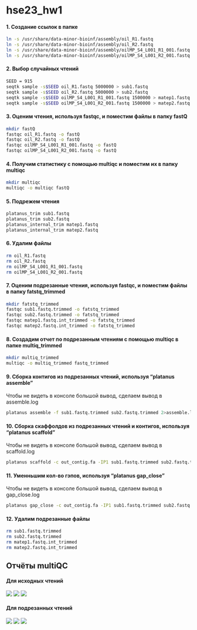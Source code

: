 # hse23_hw1
#### 1. Создание ссылок в папке
```bash
ln -s /usr/share/data-minor-bioinf/assembly/oil_R1.fastq
ln -s /usr/share/data-minor-bioinf/assembly/oil_R2.fastq
ln -s /usr/share/data-minor-bioinf/assembly/oilMP_S4_L001_R1_001.fastq
ln -s /usr/share/data-minor-bioinf/assembly/oilMP_S4_L001_R2_001.fastq
```
#### 2. Выбор случайных чтений
```bash
SEED = 915
seqtk sample -s$SEED oil_R1.fastq 5000000 > sub1.fastq
seqtk sample -s$SEED oil_R2.fastq 5000000 > sub2.fastq
seqtk sample -s$SEED oilMP_S4_L001_R1_001.fastq 1500000 > matep1.fastq
seqtk sample -s$SEED oilMP_S4_L001_R2_001.fastq 1500000 > matep2.fastq
```
#### 3. Оценим чтения, используя fastqc, и поместим файлы в папку fastQ
```bash
mkdir fastQ
fastqc oil_R1.fastq -o fastQ
fastqc oil_R2.fastq -o fastQ
fastqc oilMP_S4_L001_R1_001.fastq -o fastQ
fastqc oilMP_S4_L001_R2_001.fastq -o fastQ
```
#### 4. Получим статистику с помощью multiqc и поместим их в папку multiqc
```bash
mkdir multiqc
multiqc -o multiqc fastQ
```
#### 5. Подрежем чтения
```bash
platanus_trim sub1.fastq
platanus_trim sub2.fastq
platanus_internal_trim matep1.fastq
platanus_internal_trim matep2.fastq
```

#### 6. Удалим файлы
```bash
rm oil_R1.fastq
rm oil_R2.fastq
rm oilMP_S4_L001_R1_001.fastq
rm oilMP_S4_L001_R2_001.fastq
```

#### 7. Оценим подрезанные чтения, используя fastqc, и поместим файлы в папку fatstq_trimmed
```bash
mkdir fatstq_trimmed
fastqc sub1.fastq.trimmed -o fatstq_trimmed
fastqc sub2.fastq.trimmed -o fatstq_trimmed
fastqc matep1.fastq.int_trimmed -o fatstq_trimmed
fastqc matep2.fastq.int_trimmed -o fatstq_trimmed
```
#### 8. Создадим отчет по подрезанным чтениям с помощью multiqс в папке multiq_trimmed
```bash
mkdir multiq_trimmed
multiqc -o multiq_trimmed fastq_trimmed
```
#### 9. Сборка контигов из подрезанных чтений, используя “platanus assemble”
Чтобы не видеть в консоле большой вывод, сделаем вывод в assemble.log
```bash
platanus assemble -f sub1.fastq.trimmed sub2.fastq.trimmed 2>assemble.log
```
#### 10. Сборка скаффолдов из подрезанных чтений и контигов, используя “platanus scaffold”
Чтобы не видеть в консоле большой вывод, сделаем вывод в scaffold.log
```bash
platanus scaffold -c out_contig.fa -IP1 sub1.fastq.trimmed sub2.fastq.trimmed -OP2 matep1.fastq.int_trimmed matep2.fastq.int_trimmed 2> scaffold.log
```
#### 11. Уменньшим кол-во гэпов, используя “platanus gap_close”
Чтобы не видеть в консоле большой вывод, сделаем вывод в gap_close.log
```bash
platanus gap_close -c out_contig.fa -IP1 sub1.fastq.trimmed sub2.fastq.trimmed -OP2 matep1.fastq.int_trimmed matep2.fastq.int_trimmed 2> gap_close.log
```

#### 12. Удалим подрезанные файлы
```bash
rm sub1.fastq.trimmed
rm sub2.fastq.trimmed
rm matep1.fastq.int_trimmed 
rm matep2.fastq.int_trimmed
```
## Отчёты multiQC
#### Для исходных чтений
![](https://github.com/prayforanya/hse23_hw1/tree/main/images/general_statistics.png)
![](https://github.com/prayforanya/hse23_hw1/tree/main/images/per_sequence_quality_score.png)
![](https://github.com/prayforanya/hse23_hw1/tree/main/images/adapter_content.png)

#### Для подрезанных чтений
![](https://github.com/prayforanya/hse23_hw1/tree/main/images/general_statistics_trimmed.png)
![](https://github.com/prayforanya/hse23_hw1/tree/main/images/per_sequence_quality_score_trimmed.png)
![](https://github.com/prayforanya/hse23_hw1/tree/main/images/adapter_content_trimmed.png)
